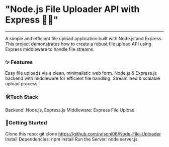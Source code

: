 # "Node.js File Uploader API with Express 📁🚀"
---
A simple and efficient file upload application built with Node.js and Express. This project demonstrates how to create a robust file upload API using Express middleware to handle file streams.

### ✨ Features
Easy file uploads via a clean, minimalistic web form.
Node.js & Express.js backend with middleware for efficient file handling.
Streamlined & scalable upload process.

### 🛠️Tech Stack
Backend: Node.js, Express.js
Middleware: Express File Upload

### 🚀Getting Started
Clone this repo: git clone https://github.com/rajsoni06/Node-File-Uploader
Install Dependencies: npm install
Run the Server: node server.js
